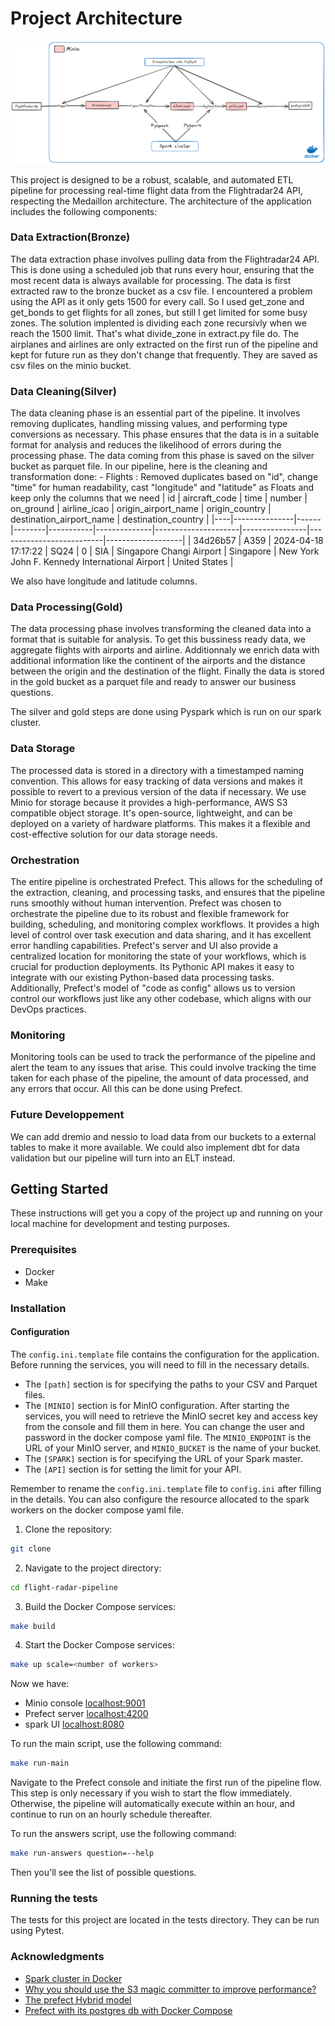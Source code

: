 # Project Architecture
![Alt text](images/pipeline-diagram.png "Pipeline architecture diagram")

This project is designed to be a robust, scalable, and automated ETL pipeline for processing real-time flight data from the Flightradar24 API, respecting the Medaillon architecture. The architecture of the application includes the following components:
### Data Extraction(Bronze)

The data extraction phase involves pulling data from the Flightradar24 API. This is done using a scheduled job that runs every hour, ensuring that the most recent data is always available for processing. The data is first extracted raw to the bronze bucket as a csv file.
I encountered a problem using the API as it only gets 1500 for every call. So I used get_zone and get_bonds to get flights for all zones, but still I get limited for some busy zones. The solution implented is dividing each zone recursivly when we reach the 1500 limit.
That's what divide_zone in extract.py file do.
The airplanes and airlines are only extracted on the first run of the pipeline and kept for future run as they don't change that frequently. They are saved as csv files on the minio bucket.

### Data Cleaning(Silver)

The data cleaning phase is an essential part of the pipeline. It involves removing duplicates, handling missing values, and performing type conversions as necessary. This phase ensures that the data is in a suitable format for analysis and reduces the likelihood of errors during the processing phase. The data coming from this phase is saved on the silver bucket as parquet file.
In our pipeline, here is the cleaning and transformation done:
    - Flights : Removed duplicates based on "id", change "time" for human readability,
                cast "longitude" and "latitude" as Floats and keep only the columns that
                we need
| id | aircraft_code | time | number | on_ground | airline_icao | origin_airport_name | origin_country | destination_airport_name | destination_country |
|----|---------------|------|--------|-----------|--------------|---------------------|----------------|--------------------------|-------------------|
| 34d26b57 | A359 | 2024-04-18 17:17:22 | SQ24 | 0 | SIA | Singapore Changi Airport | Singapore | New York John F. Kennedy International Airport | United States |

We also have longitude and latitude columns.
### Data Processing(Gold)

The data processing phase involves transforming the cleaned data into a format that is suitable for analysis. To get this bussiness ready data, we aggregate flights with airports and airline. Additionnaly we enrich data with additional information like the continent of the airports and the distance between the origin and the destination of the flight. Finally the data is stored in the gold bucket as a parquet file and ready to answer our business questions.

The silver and gold steps are done using Pyspark which is run on our spark cluster.

### Data Storage

The processed data is stored in a directory with a timestamped naming convention. This allows for easy tracking of data versions and makes it possible to revert to a previous version of the data if necessary. We use Minio for storage because it provides a high-performance, AWS S3 compatible object storage. It's open-source, lightweight, and can be deployed on a variety of hardware platforms. This makes it a flexible and cost-effective solution for our data storage needs. 

### Orchestration

The entire pipeline is orchestrated Prefect. This allows for the scheduling of the extraction, cleaning, and processing tasks, and ensures that the pipeline runs smoothly without human intervention. Prefect was chosen to orchestrate the pipeline due to its robust and flexible framework for building, scheduling, and monitoring complex workflows. It provides a high level of control over task execution and data sharing, and it has excellent error handling capabilities. Prefect's server and UI also provide a centralized location for monitoring the state of your workflows, which is crucial for production deployments. Its Pythonic API makes it easy to integrate with our existing Python-based data processing tasks. Additionally, Prefect's model of "code as config" allows us to version control our workflows just like any other codebase, which aligns with our DevOps practices.

### Monitoring

Monitoring tools can be used to track the performance of the pipeline and alert the team to any issues that arise. This could involve tracking the time taken for each phase of the pipeline, the amount of data processed, and any errors that occur. All this can be done using Prefect.

### Future Developpement

We can add dremio and nessio to load data from our buckets to a external tables to make it more available.
We could also implement dbt for data validation but our pipeline will turn into an ELT instead.

## Getting Started

These instructions will get you a copy of the project up and running on your local machine for development and testing purposes.

### Prerequisites

- Docker
- Make


### Installation

#### Configuration
The `config.ini.template` file contains the configuration for the application. Before running the services, you will need to fill in the necessary details.
- The `[path]` section is for specifying the paths to your CSV and Parquet files.
- The `[MINIO]` section is for MinIO configuration. After starting the services, you will need to retrieve the MinIO secret key and access key from the console and fill them in here. You can change the user and password in the docker compose yaml file. The `MINIO_ENDPOINT` is the URL of your MinIO server, and `MINIO_BUCKET` is the name of your bucket.
- The `[SPARK]` section is for specifying the URL of your Spark master.
- The `[API]` section is for setting the limit for your API.

Remember to rename the `config.ini.template` file to `config.ini` after filling in the details.
You can also configure the resource allocated to the spark workers on the docker compose yaml file.

1. Clone the repository:
```sh
git clone 
```
2. Navigate to the project directory:
```sh
cd flight-radar-pipeline
```
3. Build the Docker Compose services:
```sh
make build
```
4. Start the Docker Compose services:
```sh
make up scale=<number of workers>
```
Now we have:
- Minio console [localhost:9001](http://localhost:9001/)
- Prefect server [localhost:4200](http://localhost:4200/)
- spark UI [localhost:8080](http://localhost:8080/)

To run the main script, use the following command:

```sh
make run-main
```

Navigate to the Prefect console and initiate the first run of the pipeline flow. This step is only necessary if you wish to start the flow immediately. Otherwise, the pipeline will automatically execute within an hour, and continue to run on an hourly schedule thereafter.

To run the answers script, use the following command:
```sh
make run-answers question=--help
```
Then you'll see the list of possible questions.

### Running the tests
The tests for this project are located in the tests directory. They can be run using Pytest.

### Acknowledgments

- [Spark cluster in Docker](https://github.com/bitnami/containers/tree/main/bitnami/spark)
- [Why you should use the S3 magic committer to improve performance?](https://spot.io/blog/improve-apache-spark-performance-with-the-s3-magic-committer/)
- [The prefect Hybrid model](https://medium.com/the-prefect-blog/the-prefect-hybrid-model-1b70c7fd296)
- [Prefect with its postgres db with Docker Compose](https://github.com/rpeden/prefect-docker-compose)

